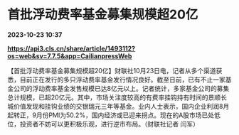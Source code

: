 # 首批浮动费率基金募集规模超20亿

**2023-10-23 10:37**

**https://api3.cls.cn/share/article/1493112?os=web&sv=7.7.5&app=CailianpressWeb**

【首批浮动费率基金募集规模超20亿】财联社10月23日电，记者从多个渠道获悉，目前正在发行的多只浮动费率基金发行情况良好。截至日前，已有不止一家基金公司的浮动费率基金发售规模已达8亿元以上。记者统计，多家基金公司的募集总计规模，已超20亿元。其中，市场关注度较高的有费率挂钩持有时间的景顺长城价值发现和挂钩业绩的交银瑞元三年等基金。业内人士表示，国内企业利润8月起转正，9月份PMI为50.2%，国内经济或已迎来拐点。现在的A股市场已处低位，投资者不妨可以更积极乐观，进行逆市布局。（财联社记者 闫军）